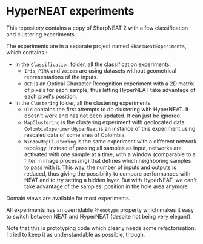 HyperNEAT experiments
=====================

This repository contains a copy of SharpNEAT 2 with a few classification and clustering experiments.

The experiments are in a separate project named `SharpNeatExperiments`, which contains :

* In the `Classification` folder, all the classification experiments.
   * `Iris`, `PIMA` and `Voices` are using datasets without geometrical representations of the inputs.
   * `OCR` is an Optical Character Recognition experiment with a 2D matrix of pixels for each sample, thus letting HyperNEAT take advantage of each pixel's position.
* In the `Clustering` folder, all the clustering experiments.
    * `Old` contains the first attempts to do clustering with HyperNEAT. It doesn't work and has not been updated. It can just be ignored.
    * `MapClustering` is the clustering experiment with geolocated data. `ColombiaExperimentHyperNeat` is an instance of this experiment using rescaled data of some area of Colombia.
    * `WindowMapClustering` is the same experiment with a different network topology. Instead of passing all samples as input, networks are activated with one sample at a time, with a window (comparable to a filter in image processing) that defines which neighboring samples to pass with it. This way, the number of inputs and outputs is reduced, thus giving the possibility to compare performances with NEAT and to try setting a hidden layer. But with HyperNEAT, we can't take advantage of the samples' position in the hole area anymore.

Domain views are available for most experiments.

All experiments has an overridable `Phenotype` property which makes it easy to switch between NEAT and HyperNEAT (despite not being very elegant).

Note that this is prototyping code which clearly needs some refactorisation. I tried to keep it as understandable as possible, though.
